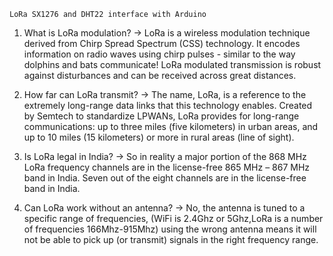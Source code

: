 	LoRa SX1276 and DHT22 interface with Arduino

1) What is LoRa modulation?
-> LoRa is a wireless modulation technique derived from Chirp Spread Spectrum (CSS) technology. It encodes information on radio waves using chirp pulses - similar to the way dolphins and bats communicate! LoRa modulated transmission is robust against disturbances and can be received across great distances.

2) How far can LoRa transmit?
-> The name, LoRa, is a reference to the extremely long-range data links that this technology enables. Created by Semtech to standardize LPWANs, LoRa provides for long-range communications: up to three miles (five kilometers) in urban areas, and up to 10 miles (15 kilometers) or more in rural areas (line of sight).

3) Is LoRa legal in India?
-> So in reality a major portion of the 868 MHz LoRa frequency channels are in the license-free 865 MHz – 867 MHz band in India. Seven out of the eight channels are in the license-free band in India.

4) Can LoRa work without an antenna?
-> No, the antenna is tuned to a specific range of frequencies, (WiFi is 2.4Ghz or 5Ghz,LoRa is a number of frequencies 166Mhz-915Mhz) using the wrong antenna means it will not be able to pick up (or transmit) signals in the right frequency range.